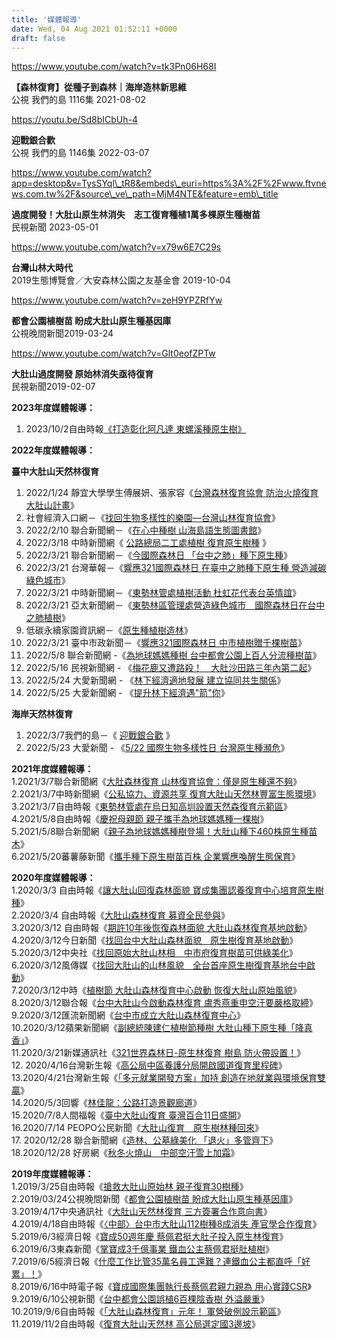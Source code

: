 ```yaml
---
title: '媒體報導'
date: Wed, 04 Aug 2021 01:52:11 +0000
draft: false
---
```


https://www.youtube.com/watch?v=tk3Pn06H68I

**【森林復育】從種子到森林｜海岸造林新思維**  
公視 我們的島 1116集 2021-08-02

https://youtu.be/Sd8bICbUh-4

**迎戰銀合歡**  
公視 我們的島 1146集 2022-03-07

https://www.youtube.com/watch?app=desktop&v=TysSYql\_tR8&embeds\_euri=https%3A%2F%2Fwww.ftvnews.com.tw%2F&source\_ve\_path=MjM4NTE&feature=emb\_title

**過度開發！大肚山原生林消失　志工復育種植1萬多棵原生種樹苗**  
民視新聞 2023-05-01

https://www.youtube.com/watch?v=x79w6E7C29s

**台灣山林大時代**  
2019生態博覽會／大安森林公園之友基金會 2019-10-04

https://www.youtube.com/watch?v=zeH9YPZRfYw

**都會公園植樹苗 盼成大肚山原生種基因庫**  
公視晚間新聞2019-03-24

https://www.youtube.com/watch?v=Glt0eofZPTw

**大肚山過度開發 原始林消失亟待復育**  
民視新聞2019-02-07

**2023年度媒體報導：**

1.  2023/10/2自由時報[《打造彰化阿凡達 東螺溪種原生樹》](https://news.ltn.com.tw/amp/news/life/breakingnews/4446074?fbclid=IwAR1JDr1Ju1OlJiSNPKcnDfoBRAtUeRNOHYqRilihxj_LK3kKe92zbrS4gQM)

**2022年度媒體報導：**

**臺中大肚山天然林復育**

1.  2022/1/24 靜宜大學學生傅展妍、張家容《[台灣森林復育協會 防治火燒復育大肚山計畫](https://youtu.be/kDcSR-W0rgU)》
2.  社會經濟入口網－《[找回生物多樣性的樂園—台灣山林復育協會](https://pse.is/488rzu)》
3.  2022/2/10 聯合新聞網－《[在心中種樹 山海島語生態圖書館](https://udn.com/news/story/6965/6088628)》
4.  2022/3/18 中時新聞網《 [公路總局二工處植樹 復育原生樹種](https://www.chinatimes.com/realtimenews/20220318004190-260421?chdtv) 》
5.  2022/3/21 聯合新聞網－《[今國際森林日 「台中之肺」種下原生種](https://udn.com/news/story/7325/6180289)》
6.  2022/3/21 台灣華報－《[響應321國際森林日 在臺中之肺種下原生種 營造減碳綠色城市](https://ssur.cc/nfrq52A)》
7.  2022/3/21 中時新聞網－《[東勢林管處植樹活動 杜虹花代表台英情誼](https://ssur.cc/a95W6j9)》
8.  2022/3/21 亞太新聞網－《[東勢林區管理處營造綠色城市　國際森林日在台中之肺植樹](https://ssur.cc/QQJAjR4)》
9.  低碳永續家園資訊網－《[原生種植樹造林](https://ssur.cc/y4DWN7a)》
10.  2022/3/21 臺中市政新聞－《[響應321國際森林日 中市植樹贈千棵樹苗](https://www.taichung.gov.tw/2010532/post)》
11.  2022/5/8 聯合新聞網 -《[為地球媽媽種樹 台中都會公園上百人分流種樹苗](https://udn.com/news/story/7325/6297260)》
12.  2022/5/16 民視新聞網 - 《[梅花鹿又遭路殺！　大肚沙田路三年內第二起](https://www.youtube.com/watch?app=desktop&v=GPN1Q2EUn7E&feature=emb_title)》
13.  2022/5/24 大愛新聞網 - 《[林下經濟適地發展 建立協同共生關係](https://www.youtube.com/watch?v=5v6q2dYelkM&list=PLPDxyaHJv2vgRbpkfuDknE2c-efMlpasg&index=28)》
14.  2022/5/25 大愛新聞網 - 《[提升林下經濟遇"箭"你](https://www.youtube.com/watch?v=yFP9wefrHCc&list=PLPDxyaHJv2vgRbpkfuDknE2c-efMlpasg&index=29)》

**海岸天然林復育**

1.  2022/3/7我們的島－《 [迎戰銀合歡](https://ourisland.pts.org.tw/content/9058) 》
2.  2022/5/23 大愛新聞 - 《[5/22 國際生物多樣性日 台灣原生種瀕危](https://www.youtube.com/watch?v=qdZz2dSgARw&list=PLPDxyaHJv2vhVfWr1QQ-a5EsJxyUJmVYd&index=24)》

**2021年度媒體報導：**  
1.2021/3/7聯合新聞網《[大肚森林復育 山林復育協會：僅是原生種還不夠](https://udn.com/news/story/7325/5300383)》  
2.2021/3/7中時新聞網《[公私協力、資源共享 復育大肚山天然林豐富生態環境](https://www.chinatimes.com/realtimenews/20210307002667-260421?chdtv&fbclid=IwAR0T18Z1UtQU2gJbqWP90MIvfzddR_r_sgsXYIOxgRE_xUJq-wxvuxdBiRE)》  
3.2021/3/7自由時報《[東勢林管處在烏日知高圳設置天然森復育示範區](https://news.ltn.com.tw/news/Taichung/breakingnews/3459321)》  
4.2021/5/8自由時報《[慶祝母親節 親子攜手為地球媽媽種一棵樹](https://news.ltn.com.tw/news/life/breakingnews/3525320)》  
5.2021/5/8聯合新聞網《[親子為地球媽媽種樹登場！大肚山種下460株原生種苗木](https://udn.com/news/story/7325/5443125?from=udn-ch1_breaknews-1-cate3-news)》  
6.2021/5/20蕃薯藤新聞《[攜手種下原生樹苗百株 企業響應喚醒生態保育](https://n.yam.com/Article/20210520577237)》

**2020年度媒體報導：**  
1.2020/3/3 自由時報《[讓大肚山回復森林面貌 寶成集團認養復育中心培育原生樹種](https://ec.ltn.com.tw/article/breakingnews/3087331)》  
2.2020/3/4 自由時報《[大肚山森林復育 募資全民參與](https://news.ltn.com.tw/news/life/paper/1356180)》  
3.2020/3/12 自由時報《[期許10年後恢復森林面貌 大肚山森林復育基地啟動](https://news.ltn.com.tw/news/life/breakingnews/3097459)》  
4.2020/3/12今日新聞《[找回台中大肚山森林面貌　原生樹復育基地啟動](https://www.nownews.com/news/3982073)》  
5.2020/3/12中央社《[找回原始大肚山林相　中市府復育樹苗可供綠美化](https://www.setn.com/News.aspx?NewsID=706228)》  
6.2020/3/12風傳媒《[找回大肚山的山林風貌　全台首座原生樹復育基地台中啟動](https://www.storm.mg/localarticle/2395151)》  
7.2020/3/12中時《[植樹節 大肚山森林復育中心啟動 恢復大肚山原始風貌](https://www.chinatimes.com/realtimenews/20200312002356-260405?chdtv)》  
8.2020/3/12聯合報《[台中大肚山今啟動森林復育 盧秀燕重申空汙要嚴格取締](https://vision.udn.com/vision/story/121028/4408491)》  
9.2020/3/12匯流新聞網《[台中市成立大肚山森林復育中心](https://cnews.com.tw/171200312a03/)》  
10.2020/3/12蘋果新聞網《[副總統陳建仁植樹節種樹 大肚山種下原生種「降真香」](https://tw.appledaily.com/life/20200312/XVZWALABJS75MFFEWEQ5WB2AJM/)》  
11.2020/3/21新媒通訊社《[321世界森林日-原生林復育 樹島 防火帶設置！](https://shinmei.news/2020/03/21/321%e4%b8%96%e7%95%8c%e6%a3%ae%e6%9e%97%e6%97%a5-%e5%8e%9f%e7%94%9f%e6%9e%97%e5%be%a9%e8%82%b2-%e6%a8%b9%e5%b3%b6-%e9%98%b2%e7%81%ab%e5%b8%b6%e8%a8%ad%e7%bd%ae/)》  
12. 2020/4/16台灣新生報《[高公局中區養護分局開啟國道復育里程碑](https://tw.news.yahoo.com/%E9%AB%98%E5%85%AC%E5%B1%80%E4%B8%AD%E5%8D%80%E9%A4%8A%E8%AD%B7%E5%88%86%E5%B1%80%E9%96%8B%E5%95%9F%E5%9C%8B%E9%81%93%E5%BE%A9%E8%82%B2%E9%87%8C%E7%A8%8B%E7%A2%91-152642685.html)》  
13.2020/4/21台灣新生報《[「多元就業開發方案」加持 創造在地就業與環境保育雙贏](https://tw.news.yahoo.com/%E5%A4%9A%E5%85%83%E5%B0%B1%E6%A5%AD%E9%96%8B%E7%99%BC%E6%96%B9%E6%A1%88-%E5%8A%A0%E6%8C%81-%E5%89%B5%E9%80%A0%E5%9C%A8%E5%9C%B0%E5%B0%B1%E6%A5%AD%E8%88%87%E7%92%B0%E5%A2%83%E4%BF%9D%E8%82%B2%E9%9B%99%E8%B4%8F-072710620.html)》  
14.2020/5/3回響《[林佳龍：公路打造景觀廊道](https://vision.udn.com/vision/story/121028/4535472)》  
15.2020/7/8人間福報《[臺中大肚山復育 臺灣百合11日盛開](https://www.merit-times.com/NewsPage.aspx?unid=590803)》  
16.2020/7/14 PEOPO公民新聞《[大肚山復育　原生樹林種回來](https://www.peopo.org/news/469806)》  
17. 2020/12/28 聯合新聞網《[造林、公墓綠美化 「退火」多管齊下](https://udn.com/news/story/7325/5126222?from=udn-catebreaknews_ch2)》    
18.2020/12/28 好房網《[秋冬火燒山　中部空汙雪上加霜](https://udn.com/news/story/7325/5126222?from=udn-catebreaknews_ch2)》

**2019年度媒體報導：**  
1.2019/3/25自由時報《[搶救大肚山原始林 親子復育30樹種](https://news.ltn.com.tw/news/local/paper/1276487)》  
2.2019/03/24公視晚間新聞《[都會公園植樹苗 盼成大肚山原生種基因庫](https://youtu.be/zeH9YPZRfYw)》   
3.2019/4/17中央通訊社《[大肚山天然林復育 三方簽署合作意向書](https://www.cna.com.tw/news/ahel/201904170232.aspx)》  
4.2019/4/18自由時報《[〈中部〉台中市大肚山112樹種8成消失 產官學合作復育](https://reurl.cc/QKD6b)》  
5.2019/6/3經濟日報《[寶成50週年慶 蔡佩君挺大肚子投入原生林復育](https://udn.com/news/story/7252/3849741)》  
6.2019/6/3東森新聞《[掌寶成3千億事業 鐵血公主蔡佩君挺肚植樹](https://youtu.be/CYYpw6FpDRc)》  
7.2019/6/5經濟日報《[什麼工作比管35萬名員工還難？連鐵血公主都直呼「好累」！](https://reurl.cc/LKVxK)》  
8.2019/6/16中時電子報《[寶成國際集團執行長蔡佩君親力親為 用心實踐CSR](https://reurl.cc/LKVxK)》  
9.2019/6/10公視新聞《[台中都會公園誤植6百棵陰香樹 外溢嚴重](https://news.pts.org.tw/article/434118)》  
10.2019/9/6自由時報《[「大肚山森林復育」元年！ 軍營破例設示範區](https://www.google.com.tw/amp/s/news.ltn.com.tw/amp/news/life/breakingnews/2908004)》  
11.2019/11/2自由時報《[復育大肚山天然林 高公局選定國3邊坡](https://news.ltn.com.tw/news/life/paper/1329013)》